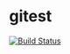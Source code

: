 # gitest

[![Build Status](https://drone.yq16.fun/api/badges/fx/gitest/status.svg)](https://drone.yq16.fun/fx/gitest)

